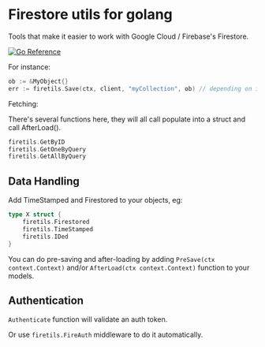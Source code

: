 # Firestore utils for golang

Tools that make it easier to work with Google Cloud / Firebase's Firestore.

[![Go Reference](https://pkg.go.dev/badge/github.com/treeder/firetils.svg)](https://pkg.go.dev/github.com/treeder/firetils)

For instance:

```go
ob := &MyObject{}
err := firetils.Save(ctx, client, "myCollection", ob) // depending on interfaces on the object, it will update timestamps, call PreSave() function, etc
```

Fetching:

There's several functions here, they will all call populate into a struct and call AfterLoad(). 

```go
firetils.GetByID
firetils.GetOneByQuery
firetils.GetAllByQuery
```

## Data Handling

Add TimeStamped and Firestored to your objects, eg:

```go
type X struct {
    firetils.Firestored
    firetils.TimeStamped
    firetils.IDed
}
```

You can do pre-saving and after-loading by adding `PreSave(ctx context.Context)` and/or `AfterLoad(ctx context.Context)` function to your models.

## Authentication

`Authenticate` function will validate an auth token.

Or use `firetils.FireAuth` middleware to do it automatically.

